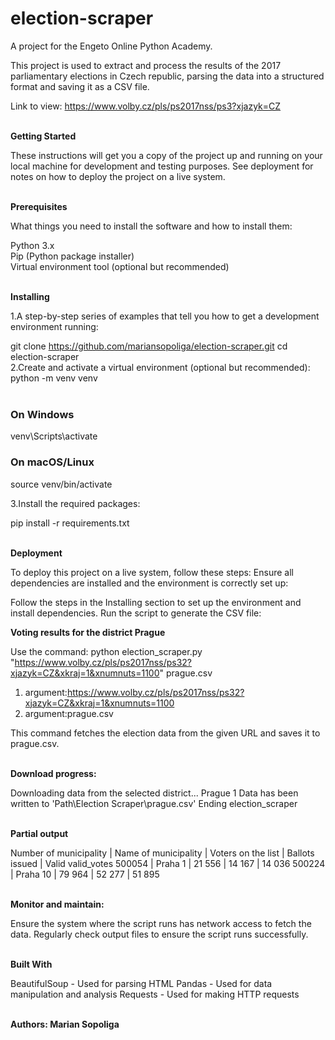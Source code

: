 # election-scraper

A project for the Engeto Online Python Academy.

This project is used to extract and process the results of the 2017 parliamentary elections in Czech republic, 
parsing the data into a structured format and saving it as a CSV file.

Link to view: https://www.volby.cz/pls/ps2017nss/ps3?xjazyk=CZ <br><br>

**Getting Started**

These instructions will get you a copy of the project up and running on your local machine for development and testing purposes. See deployment for notes on how to deploy the project on a live system.<br><br>

**Prerequisites**

What things you need to install the software and how to install them:

Python 3.x<br>
Pip (Python package installer)<br>
Virtual environment tool (optional but recommended)<br><br>

**Installing**

1.A step-by-step series of examples that tell you how to get a development environment running:

git clone https://github.com/mariansopoliga/election-scraper.git
cd election-scraper<br>
2.Create and activate a virtual environment (optional but recommended):
python -m venv venv<br><br>

### On Windows
venv\Scripts\activate
### On macOS/Linux
source venv/bin/activate

3.Install the required packages:

pip install -r requirements.txt<br><br>

**Deployment**

To deploy this project on a live system, follow these steps:
Ensure all dependencies are installed and the environment is correctly set up:

Follow the steps in the Installing section to set up the environment and install dependencies.
Run the script to generate the CSV file:

**Voting results for the district Prague**

Use the command:
python election_scraper.py "https://www.volby.cz/pls/ps2017nss/ps32?xjazyk=CZ&xkraj=1&xnumnuts=1100" prague.csv

1. argument:https://www.volby.cz/pls/ps2017nss/ps32?xjazyk=CZ&xkraj=1&xnumnuts=1100
2. argument:prague.csv

This command fetches the election data from the given URL and saves it to prague.csv.<br><br>

**Download progress:**

Downloading data from the selected district... Prague 1
Data has been written to 'Path\Election Scraper\prague.csv'
Ending election_scraper<br><br>

**Partial output**

Number of municipality | Name of municipality | Voters on the list | Ballots issued | Valid valid_votes 
500054 | Praha 1 | 21 556 | 14 167 | 14 036 
500224 | Praha 10 | 79 964 | 52 277 | 51 895 <br><br>

**Monitor and maintain:**

Ensure the system where the script runs has network access to fetch the data.
Regularly check output files to ensure the script runs successfully.<br><br>

**Built With**

BeautifulSoup - Used for parsing HTML
Pandas - Used for data manipulation and analysis
Requests - Used for making HTTP requests<br><br>

**Authors: Marian Sopoliga**





